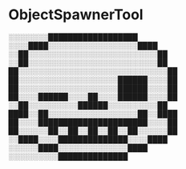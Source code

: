 # ObjectSpawnerTool

░░░░░░░░██████████████████
░░░░████░░░░░░░░░░░░░░░░░░████
░░██░░░░░░░░░░░░░░░░░░░░░░░░░░██
░░██░░░░░░░░░░░░░░░░░░░░░░░░░░██
██░░░░░░░░░░░░░░░░░░░░░░░░░░░░░░██
██░░░░░░░░░░░░░░░░░░░░██████░░░░██
██░░░░░░░░░░░░░░░░░░░░██████░░░░██
██░░░░██████░░░░██░░░░██████░░░░██
░░██░░░░░░░░░░██████░░░░░░░░░░██
████░░██░░░░░░░░░░░░░░░░░░██░░████
██░░░░██████████████████████░░░░██
██░░░░░░██░░██░░██░░██░░██░░░░░░██
░░████░░░░██████████████░░░░████
░░░░░░████░░░░░░░░░░░░░░████
░░░░░░░░░░██████████████